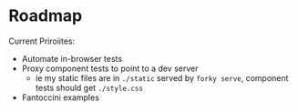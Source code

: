 # Roadmap

Current Priroiites:
- Automate in-browser tests
- Proxy component tests to point to a dev server
	- ie my static files are in `./static` served by `forky serve`, component tests should get `./style.css`
- Fantoccini examples